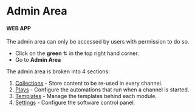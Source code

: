 # Admin Area

#### WEB APP

The admin area can only be accessed by users with permission to do so.

* Click on the **green** ⇅ in the top right hand corner.
* Go to **Admin Area**

The admin area is broken into 4 sections:

1. [Collections](collections/) - Store content to be re-used in every channel.
2. [Plays](../plays/) - Configure the automations that run when a channel is started.
3. [Templates](templates/) - Manage the templates behind each module.
4. [Settings](incident-management-settings/) - Configure the software control panel.

